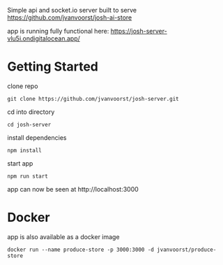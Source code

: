 Simple api and socket.io server built to serve https://github.com/jvanvoorst/josh-ai-store

app is running fully functional here: https://josh-server-vlu5i.ondigitalocean.app/

# Getting Started

clone repo
```
git clone https://github.com/jvanvoorst/josh-server.git
```
cd into directory
```
cd josh-server
```
install dependencies
```
npm install
```
start app
```
npm run start
```
app can now be seen at http://localhost:3000

# Docker

app is also available as a docker image
```
docker run --name produce-store -p 3000:3000 -d jvanvoorst/produce-store
```